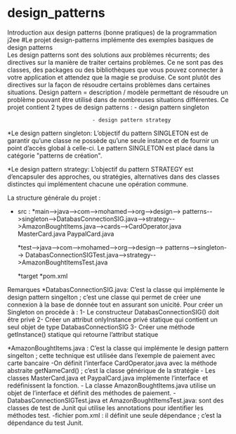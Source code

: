 # design_patterns
Introduction aux design patterns (bonne pratiques) de la programmation j2ee
#Le projet design-patterns implémente des exemples basiques de design patterns  
Les design patterns sont des solutions aux problèmes récurrents; des directives sur la manière de traiter certains problèmes. Ce ne sont pas des classes, des packages ou des bibliothèques que vous pouvez connecter à votre application et attendez que la magie se produise. Ce sont plutôt des directives sur la façon de résoudre certains problèmes dans certaines situations.
     Design pattern = description / modèle permettant de résoudre un problème pouvant être utilisé dans de nombreuses situations différentes.
Ce projet contient 2 types de design patterns : 
                                                       - design pattern singleton 
                                                       
						       - design pattern strategy

*Le design pattern singleton:
L’objectif du pattern SINGLETON est de garantir qu’une classe ne possède qu’une seule instance et de fournir un point d’accès global à celle-ci. Le pattern SINGLETON est placé dans la catégorie "patterns de création".

*Le design pattern strategy:
L’objectif du pattern STRATEGY est d’encapsuler des approches, ou stratégies, alternatives dans des classes distinctes qui implémentent chacune une opération commune.

La structure générale du projet :
-	src :
       *main-->java-->com-->mohamed-->org-->design--> patterns-->singleton-->DatabasConnectionSIG.java-->strategy-->AmazonBoughtItems.java-->cards-->CardOperator.java
                                                                                                                                                     MasterCard.java
								                                                                                                                                     PaypalCard.java
                                                                              		                     
								                                                                            
       *test-->java-->com-->mohamed-->org-->design--> patterns-->singleton--> DatabasConnectionSIGTest.java-->strategy-->AmazonBoughtItemsTest.java
						
       *target
       *pom.xml

Remarques
*DatabasConnectionSIG.java:
C’est la classe qui implémente le design pattern singelton ; c’est une classe qui permet de créer une connexion à la base de donnée tout en assurant son unicité.
Pour créer un Singleton on procède à :
1-	Le constructeur DatabasConnectionSIG() doit être privé
2-	Créer un attribut onlyInstance privé statique qui contient un seul objet de type DatabasConnectionSIG
3-	Créer une méthode getInstance() statique qui retourne l’attribut statique

*AmazonBoughtItems.java :
C’est la classe qui implémente le design pattern singelton ; cette technique est utilisée dans l’exemple de paiement avec carte bancaire
      -On définit l’interface CardOperator.java avec la méthode abstraite getNameCard() ; c’est la classe générique de la stratégie 
      - Les classes   MasterCard.java et PaypalCard.java implémente l’interface et redéfinissent la fonction.
      - La classe AmazonBoughtItems.java utilise un objet de l’interface et définit des méthodes de paiement.
-DatabasConnectionSIGTest.java et AmazonBoughtItemsTest.java: sont des classes de test de Junit qui utilise les annotations pour identifier les méthodes test.
-fichier pom.xml : il définit une seule dépendance ; c’est la dépendance du test Junit.
